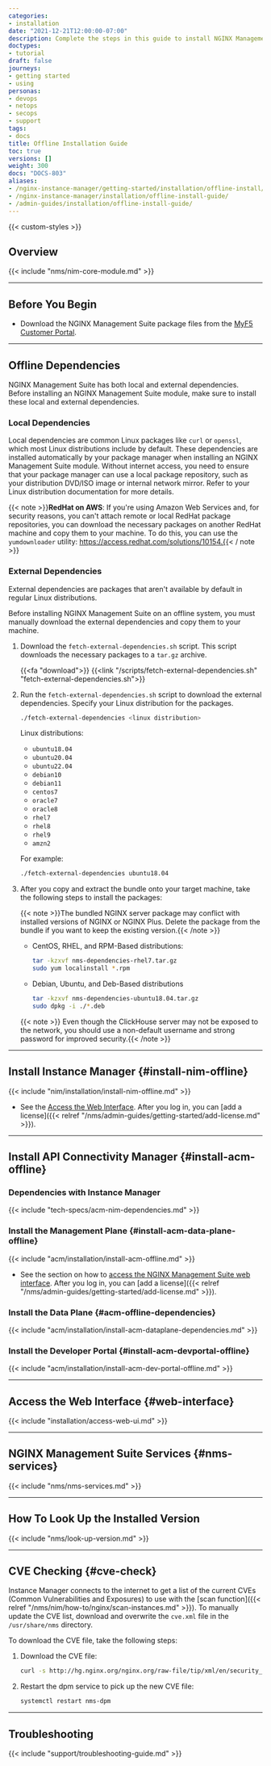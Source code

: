 ```yaml
---
categories:
- installation
date: "2021-12-21T12:00:00-07:00"
description: Complete the steps in this guide to install NGINX Management Suite modules directly from package files in environments without Internet access.
doctypes:
- tutorial
draft: false
journeys:
- getting started
- using
personas:
- devops
- netops
- secops
- support
tags:
- docs
title: Offline Installation Guide
toc: true
versions: []
weight: 300
docs: "DOCS-803"
aliases:
- /nginx-instance-manager/getting-started/installation/offline-install/
- /nginx-instance-manager/installation/offline-install-guide/
- /admin-guides/installation/offline-install-guide/
---
```


{{< custom-styles >}}

## Overview

{{< include "nms/nim-core-module.md" >}}

---

## Before You Begin

- Download the NGINX Management Suite package files from the [MyF5 Customer Portal](https://account.f5.com/myf5).

---

## Offline Dependencies

NGINX Management Suite has both local and external dependencies. Before installing an NGINX Management Suite module, make sure to install these local and external dependencies.

### Local Dependencies

Local dependencies are common Linux packages like `curl` or `openssl`, which most Linux distributions include by default. These dependencies are installed automatically by your package manager when installing an NGINX Management Suite module. Without internet access, you need to ensure that your package manager can use a local package repository, such as your distribution DVD/ISO image or internal network mirror. Refer to your Linux distribution documentation for more details.

{{< note >}}**RedHat on AWS**: If you're using Amazon Web Services and, for security reasons, you can't attach remote or local RedHat package repositories, you can download the necessary packages on another RedHat machine and copy them to your machine. To do this, you can use the `yumdownloader` utility:
https://access.redhat.com/solutions/10154.{{< / note >}}

### External Dependencies

External dependencies are packages that aren't available by default in regular Linux distributions.

Before installing NGINX Management Suite on an offline system, you must manually download the external dependencies and copy them to your machine.

1. Download the `fetch-external-dependencies.sh` script. This script downloads the necessary packages to a `tar.gz` archive.

    {{<fa "download">}} {{<link "/scripts/fetch-external-dependencies.sh" "fetch-external-dependencies.sh">}}

1. Run the `fetch-external-dependencies.sh` script to download the external dependencies. Specify your Linux distribution for the packages.

    ```bash
    ./fetch-external-dependencies <linux distribution>
    ```

    Linux distributions:

    - `ubuntu18.04`
    - `ubuntu20.04`
    - `ubuntu22.04`
    - `debian10`
    - `debian11`
    - `centos7`
    - `oracle7`
    - `oracle8`
    - `rhel7`
    - `rhel8`
    - `rhel9`
    - `amzn2`

    For example:

    ```bash
    ./fetch-external-dependencies ubuntu18.04
    ```

1. After you copy and extract the bundle onto your target machine, take the following steps to install the packages:

    {{< note >}}The bundled NGINX server package may conflict with installed versions of NGINX or NGINX Plus. Delete the package from the bundle if you want to keep the existing version.{{< /note >}}

    - CentOS, RHEL, and RPM-Based distributions:

        ```bash
        tar -kzxvf nms-dependencies-rhel7.tar.gz
        sudo yum localinstall *.rpm
        ```

    - Debian, Ubuntu, and Deb-Based distributions

        ```bash
        tar -kzxvf nms-dependencies-ubuntu18.04.tar.gz
        sudo dpkg -i ./*.deb
        ```

    {{< note >}} Even though the ClickHouse server may not be exposed to the network, you should use a non-default username and strong password for improved security.{{< /note >}}

---

## Install Instance Manager {#install-nim-offline}

{{< include "nim/installation/install-nim-offline.md" >}}

- See the [Access the Web Interface](#web-interface). After you log in, you can [add a license]({{< relref "/nms/admin-guides/getting-started/add-license.md" >}}).

---

## Install API Connectivity Manager {#install-acm-offline}

### Dependencies with Instance Manager

{{< include "tech-specs/acm-nim-dependencies.md" >}}

### Install the Management Plane {#install-acm-data-plane-offline}

{{< include "acm/installation/install-acm-offline.md" >}}

- See the section on how to [access the NGINX Management Suite web interface](#web-interface). After you log in, you can [add a license]({{< relref "/nms/admin-guides/getting-started/add-license.md" >}}).

### Install the Data Plane {#acm-offline-dependencies}

{{< include "acm/installation/install-acm-dataplane-dependencies.md" >}}

### Install the Developer Portal {#install-acm-devportal-offline}

{{< include "acm/installation/install-acm-dev-portal-offline.md" >}}

---

## Access the Web Interface {#web-interface}

{{< include "installation/access-web-ui.md" >}}

---

## NGINX Management Suite Services {#nms-services}

{{< include "nms/nms-services.md" >}}

---

## How To Look Up the Installed Version

{{< include "nms/look-up-version.md" >}}

---

## CVE Checking {#cve-check}

Instance Manager connects to the internet to get a list of the current CVEs (Common Vulnerabilities and Exposures) to use with the [scan function]({{< relref "/nms/nim/how-to/nginx/scan-instances.md" >}}). To manually update the CVE list, download and overwrite the `cve.xml` file in the `/usr/share/nms` directory.

To download the CVE file, take the following steps:

1. Download the CVE file:

    ```bash
    curl -s http://hg.nginx.org/nginx.org/raw-file/tip/xml/en/security_advisories.xml > /usr/share/nms/cve.xml
    ```

1. Restart the dpm service to pick up the new CVE file:

    ```bash
    systemctl restart nms-dpm
    ```

---

## Troubleshooting

{{< include "support/troubleshooting-guide.md" >}}